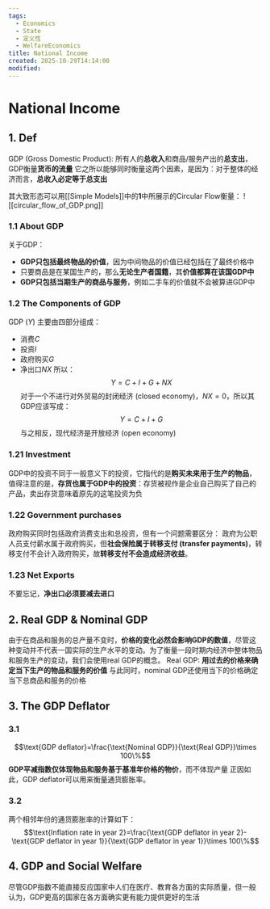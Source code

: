 ```yaml
---
tags:
  - Economics
  - State
  - 定义性
  - WelfareEconomics
title: National Income
created: 2025-10-29T14:14:00
modified:
---
```

# National Income
## 1. Def
GDP (Gross Domestic Product): 所有人的**总收入**和商品/服务产出的**总支出**，GDP衡量**货币的流量**
它之所以能够同时衡量这两个因素，是因为：对于整体的经济而言，**总收入必定等于总支出**

其大致形态可以用[[Simple Models]]中的**1**中所展示的Circular Flow衡量：
![[circular_flow_of_GDP.png]]

### 1.1 About GDP
关于GDP：
- **GDP只包括最终物品的价值**，因为中间物品的价值已经包括在了最终价格中
- 只要商品是在某国生产的，那么**无论生产者国籍**，其**价值都算在该国GDP中**
- **GDP只包括当期生产的商品与服务**，例如二手车的价值就不会被算进GDP中

### 1.2 The Components of GDP
GDP ($Y$) 主要由四部分组成：
- 消费$C$
- 投资$I$
- 政府购买$G$
- 净出口$NX$
所以：
$$Y=C+I+G+NX$$
对于一个不进行对外贸易的封闭经济 (closed economy)，$NX=0$，所以其GDP应该写成：
$$Y=C+I+G$$
与之相反，现代经济是开放经济 (open economy)

### 1.21 Investment
GDP中的投资不同于一般意义下的投资，它指代的是**购买未来用于生产的物品**，值得注意的是，**存货也属于GDP中的投资**：存货被视作是企业自己购买了自己的产品，卖出存货意味着原先的这笔投资为负

### 1.22 Government purchases
政府购买同时包括政府消费支出和总投资，但有一个问题需要区分：
政府为公职人员支付薪水属于政府购买，但**社会保险属于转移支付 (transfer payments)**，转移支付不会计入政府购买，故**转移支付不会造成经济收益**。

### 1.23 Net Exports
不要忘记，**净出口必须要减去进口**

## 2. Real GDP & Nominal GDP
由于在商品和服务的总产量不变时，**价格的变化必然会影响GDP的数值**，尽管这种变动并不代表一国实际的生产水平的变动。为了衡量一段时期内经济中整体物品和服务生产的变动，我们会使用real GDP的概念。
Real GDP: **用过去的价格来确定当下生产的物品和服务的价值**
与此同时，nominal GDP还使用当下的价格确定当下总商品和服务的价格

## 3. The GDP Deflator
### 3.1
$$\text{GDP deflator}=\frac{\text{Nominal GDP}}{\text{Real GDP}}\times 100\%$$
**GDP平减指数仅体现物品和服务基于基准年价格的物价**，而不体现产量
正因如此，GDP deflator可以用来衡量通货膨胀率。

### 3.2
两个相邻年份的通货膨胀率的计算如下：
$$\text{Inflation rate in year 2}=\frac{\text{GDP deflator in year 2}-\text{GDP deflator in year 1}}{\text{GDP deflator in year 1}}\times 100\%$$

## 4. GDP and Social Welfare
尽管GDP指数不能直接反应国家中人们在医疗、教育各方面的实际质量，但一般认为，GDP更高的国家在各方面确实更有能力提供更好的生活